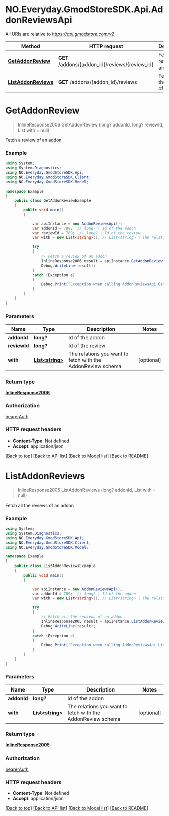 # NO.Everyday.GmodStoreSDK.Api.AddonReviewsApi

All URIs are relative to *https://api.gmodstore.com/v2*

Method | HTTP request | Description
------------- | ------------- | -------------
[**GetAddonReview**](AddonReviewsApi.md#getaddonreview) | **GET** /addons/{addon_id}/reviews/{review_id} | Fetch a review of an addon
[**ListAddonReviews**](AddonReviewsApi.md#listaddonreviews) | **GET** /addons/{addon_id}/reviews | Fetch all the reviews of an addon

<a name="getaddonreview"></a>
# **GetAddonReview**
> InlineResponse2006 GetAddonReview (long? addonId, long? reviewId, List<string> with = null)

Fetch a review of an addon

### Example
```csharp
using System;
using System.Diagnostics;
using NO.Everyday.GmodStoreSDK.Api;
using NO.Everyday.GmodStoreSDK.Client;
using NO.Everyday.GmodStoreSDK.Model;

namespace Example
{
    public class GetAddonReviewExample
    {
        public void main()
        {

            var apiInstance = new AddonReviewsApi();
            var addonId = 789;  // long? | Id of the addon
            var reviewId = 789;  // long? | Id of the review
            var with = new List<string>(); // List<string> | The relations you want to fetch with the AddonReview schema (optional) 

            try
            {
                // Fetch a review of an addon
                InlineResponse2006 result = apiInstance.GetAddonReview(addonId, reviewId, with);
                Debug.WriteLine(result);
            }
            catch (Exception e)
            {
                Debug.Print("Exception when calling AddonReviewsApi.GetAddonReview: " + e.Message );
            }
        }
    }
}
```

### Parameters

Name | Type | Description  | Notes
------------- | ------------- | ------------- | -------------
 **addonId** | **long?**| Id of the addon | 
 **reviewId** | **long?**| Id of the review | 
 **with** | [**List&lt;string&gt;**](string.md)| The relations you want to fetch with the AddonReview schema | [optional] 

### Return type

[**InlineResponse2006**](InlineResponse2006.md)

### Authorization

[bearerAuth](../README.md#bearerAuth)

### HTTP request headers

 - **Content-Type**: Not defined
 - **Accept**: application/json

[[Back to top]](#) [[Back to API list]](../README.md#documentation-for-api-endpoints) [[Back to Model list]](../README.md#documentation-for-models) [[Back to README]](../README.md)
<a name="listaddonreviews"></a>
# **ListAddonReviews**
> InlineResponse2005 ListAddonReviews (long? addonId, List<string> with = null)

Fetch all the reviews of an addon

### Example
```csharp
using System;
using System.Diagnostics;
using NO.Everyday.GmodStoreSDK.Api;
using NO.Everyday.GmodStoreSDK.Client;
using NO.Everyday.GmodStoreSDK.Model;

namespace Example
{
    public class ListAddonReviewsExample
    {
        public void main()
        {

            var apiInstance = new AddonReviewsApi();
            var addonId = 789;  // long? | Id of the addon
            var with = new List<string>(); // List<string> | The relations you want to fetch with the AddonReview schema (optional) 

            try
            {
                // Fetch all the reviews of an addon
                InlineResponse2005 result = apiInstance.ListAddonReviews(addonId, with);
                Debug.WriteLine(result);
            }
            catch (Exception e)
            {
                Debug.Print("Exception when calling AddonReviewsApi.ListAddonReviews: " + e.Message );
            }
        }
    }
}
```

### Parameters

Name | Type | Description  | Notes
------------- | ------------- | ------------- | -------------
 **addonId** | **long?**| Id of the addon | 
 **with** | [**List&lt;string&gt;**](string.md)| The relations you want to fetch with the AddonReview schema | [optional] 

### Return type

[**InlineResponse2005**](InlineResponse2005.md)

### Authorization

[bearerAuth](../README.md#bearerAuth)

### HTTP request headers

 - **Content-Type**: Not defined
 - **Accept**: application/json

[[Back to top]](#) [[Back to API list]](../README.md#documentation-for-api-endpoints) [[Back to Model list]](../README.md#documentation-for-models) [[Back to README]](../README.md)
